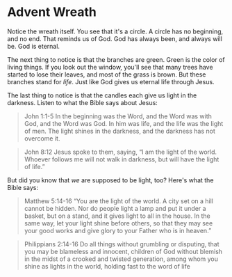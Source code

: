 # Advent Wreath

Notice the wreath itself.  You see that it's a circle.  A circle has no beginning, and no end.  That reminds us of God.  God has always been, and always will be.  God is eternal.

The next thing to notice is that the branches are green.  Green is the color of living things. If you look out the window, you'll see that many trees have started to lose their leaves, and most of the grass is brown.  But these branches stand for *life*.  Just like God gives us eternal life through Jesus.

The last thing to notice is that the candles each give us light in the darkness.  Listen to what the Bible says about Jesus:

> John 1:1-5 In the beginning was the Word, and the Word was with God, and the Word was God. In him was life, and the life was the light of men.  The light shines in the darkness, and the darkness has not overcome it.

> John 8:12 Jesus spoke to them, saying, “I am the light of the world. Whoever follows me will not walk in darkness, but will have the light of life.”

But did you know that *we* are supposed to be light, too?  Here's what the Bible says:

> Matthew 5:14-16 “You are the light of the world. A city set on a hill cannot be hidden. Nor do people light a lamp and put it under a basket, but on a stand, and it gives light to all in the house. In the same way, let your light shine before others, so that they may see your good works and give glory to your Father who is in heaven.”

> Philippians 2:14-16 Do all things without grumbling or disputing, that you may be blameless and innocent, children of God without blemish in the midst of a crooked and twisted generation, among whom you shine as lights in the world, holding fast to the word of life
